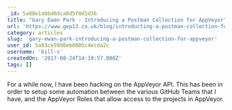 ```yaml
---
_id: 5a88e1abbd6dca0d5f0d1d36
title: "Gary Ewan Park - Introducing a Postman Collection for AppVeyor"
url: 'https://www.gep13.co.uk/blog/introducting-a-postman-collection-for-appveyor'
category: articles
slug: 'gary-ewan-park-introducing-a-postman-collection-for-appveyor'
user_id: 5a83ce59d6eb0005c4ecda2c
username: 'bill-s'
createdOn: '2017-08-24T14:19:57.000Z'
tags: []
---
```


For a while now, I have been hacking on the AppVeyor API. This has been in order to setup some automation between the various GitHub Teams that I have, and the AppVeyor Roles that allow access to the projects in AppVeyor. 
